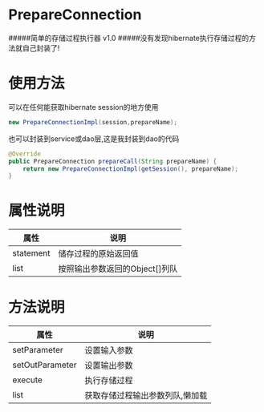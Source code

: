 # PrepareConnection
#####简单的存储过程执行器 v1.0
#####没有发现hibernate执行存储过程的方法就自己封装了!

# 使用方法
可以在任何能获取hibernate session的地方使用 
```Java
new PrepareConnectionImpl(session,prepareName);
```
也可以封装到service或dao层,这是我封装到dao的代码
```Java
@Override
public PrepareConnection prepareCall(String prepareName) {
    return new PrepareConnectionImpl(getSession(), prepareName);
}
```


# 属性说明   

|属性         |说明             |
|------------|------------------------------|
|statement |  储存过程的原始返回值           |
|list      |  按照输出参数返回的Object[]列队 |

# 方法说明

|  属性 |  说明           |
|------------|------------------------------|
|  setParameter |  设置输入参数           |
|  setOutParameter      |  设置输出参数 |
|  execute      |  执行存储过程 |
|  list      |  获取存储过程输出参数列队,懒加载 |

